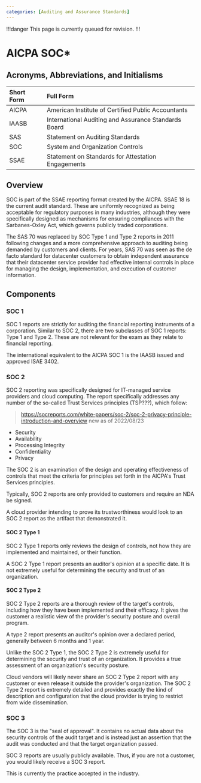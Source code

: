 ```yaml
---
categories: [Auditing and Assurance Standards]
---
```


!!!danger
This page is currently queued for revision.
!!!

# AICPA SOC*

## Acronyms, Abbreviations, and Initialisms

Short Form | Full Form
:--- | :---
AICPA |	American Institute of Certified Public Accountants
IAASB | International Auditing and Assurance Standards Board
SAS	| Statement on Auditing Standards
SOC	| System and Organization Controls
SSAE | Statement on Standards for Attestation Engagements

## Overview

SOC is part of the SSAE reporting format created by the AICPA. SSAE 18 is the current audit standard. These are uniformly recognized as being acceptable for regulatory purposes in many industries, although they were specifically designed as mechanisms for ensuring compliances with the Sarbanes-Oxley Act, which governs publicly traded corporations.

The SAS 70 was replaced by SOC Type 1 and Type 2 reports in 2011 following changes and a more comprehensive approach to auditing being demanded by customers and clients. For years, SAS 70 was seen as the de facto standard for datacenter customers to obtain independent assurance that their datacenter service provider had effective internal controls in place for managing the design, implementation, and execution of customer information.

## Components

### SOC 1

SOC 1 reports are strictly for auditing the financial reporting instruments of a corporation. Similar to SOC 2, there are two subclasses of SOC 1 reports: Type 1 and Type 2. These are not relevant for the exam as they relate to financial reporting.

The international equivalent to the AICPA SOC 1 is the IAASB issued and approved ISAE 3402.

### SOC 2

SOC 2 reporting was specifically designed for IT-managed service providers and cloud computing. The report specifically addresses any number of the so-called Trust Services principles (TSP???), which follow:

> https://socreports.com/white-papers/soc-2/soc-2-privacy-principle-introduction-and-overview new as of 2022/08/23

- Security
- Availability
- Processing Integrity
- Confidentiality
- Privacy

The SOC 2 is an examination of the design and operating effectiveness of controls that meet the criteria for principles set forth in the AICPA's Trust Services principles.

Typically, SOC 2 reports are only provided to customers and require an NDA be signed.

A cloud provider intending to prove its trustworthiness would look to an SOC 2 report as the artifact that demonstrated it.

#### SOC 2 Type 1

SOC 2 Type 1 reports only reviews the design of controls, not how they are implemented and maintained, or their function.

A SOC 2 Type 1 report presents an auditor's opinion at a specific date. It is not extremely useful for determining the security and trust of an organization.

#### SOC 2 Type 2

SOC 2 Type 2 reports are a thorough review of the target's controls, including how they have been implemented and their efficacy. It gives the customer a realistic view of the provider's security posture and overall program.

A type 2 report presents an auditor's opinion over a declared period, generally between 6 months and 1 year.

Unlike the SOC 2 Type 1, the SOC 2 Type 2 is extremely useful for determining the security and trust of an organization. It provides a true assessment of an organization's security posture.

Cloud vendors will likely never share an SOC 2 Type 2 report with any customer or even release it outside the provider's organization. The SOC 2 Type 2 report is extremely detailed and provides exactly the kind of description and configuration that the cloud provider is trying to restrict from wide dissemination.

### SOC 3

The SOC 3 is the "seal of approval". It contains no actual data about the security controls of the audit target and is instead just an assertion that the audit was conducted and that the target organization passed.

SOC 3 reports are usually publicly available. Thus, if you are not a customer, you would likely receive a SOC 3 report.

This is currently the practice accepted in the industry.
